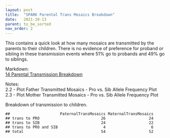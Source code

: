 ```yaml
---
layout: post
title:  "SPARK Parental Trans Mosaics Breakdown"
date:   2021-10-13
parent: to_be_sorted
nav_order: 2
---
```


This contains a quick look at how many mosaics are transmitted by the parents to their children. There is no evidence of preference for proband or sibling in these transmission events where 51% go to probands and 49% go to siblings.

Markdown:
<br>[14 Parental Transmission Breakdown](https://www.dropbox.com/s/t7suz2lrk612wvt/14_parental_transmission_01.html?dl=0)

Notes:
<br>2.2 - Plot Father Transmitted Mosaics - Pro vs. Sib Allele Frequency Plot
<br>2.3 - Plot Mother Transmitted Mosaics - Pro vs. Sib Allele Frequency Plot 

Breakdown of transmission to children.
```
##                      PaternalTransMosaics MaternalTransMosaics
## trans to PRO                           26                   24
## trans to SIB                           24                   22
## trans to PRO and SIB                    4                    6
## total                                  54                   52
```